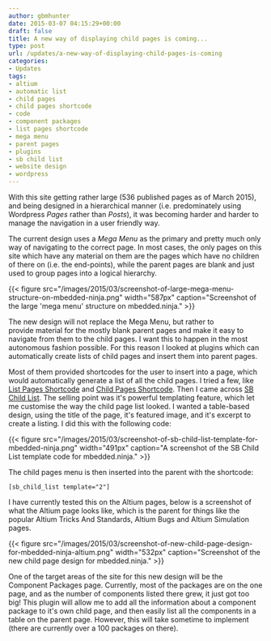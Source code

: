 ```yaml
---
author: gbmhunter
date: 2015-03-07 04:15:29+00:00
draft: false
title: A new way of displaying child pages is coming...
type: post
url: /updates/a-new-way-of-displaying-child-pages-is-coming
categories:
- Updates
tags:
- altium
- automatic list
- child pages
- child pages shortcode
- code
- component packages
- list pages shortcode
- mega menu
- parent pages
- plugins
- sb child list
- website design
- wordpress
---
```


With this site getting rather large (536 published pages as of March 2015), and being designed in a hierarchical manner (i.e. predominately using Wordpress _Pages_ rather than _Posts_), it was becoming harder and harder to manage the navigation in a user friendly way.

The current design uses a _Mega Menu_ as the primary and pretty much only way of navigating to the correct page. In most cases, the only pages on this site which have any material on them are the pages which have no children of there on (i.e. the end-points), while the parent pages are blank and just used to group pages into a logical hierarchy. 

{{< figure src="/images/2015/03/screenshot-of-large-mega-menu-structure-on-mbedded-ninja.png" width="587px" caption="Screenshot of the large 'mega menu' structure on mbedded.ninja."  >}}

The new design will not replace the Mega Menu, but rather to provide material for the mostly blank parent pages and make it easy to navigate from them to the child pages. I want this to happen in the most autonomous fashion possible. For this reason I looked at plugins which can automatically create lists of child pages and insert them into parent pages.

Most of them provided shortcodes for the user to insert into a page, which would automatically generate a list of all the child pages. I tried a few, like [List Pages Shortcode](https://wordpress.org/plugins/list-pages-shortcode/) and [Child Pages Shortcode](https://wordpress.org/plugins/child-pages-shortcode/). Then I came across [SB Child List](https://wordpress.org/plugins/sb-child-list/). The selling point was it's powerful templating feature, which let me customise the way the child page list looked. I wanted a table-based design, using the title of the page, it's featured image, and it's excerpt to create a listing. I did this with the following code:

{{< figure src="/images/2015/03/screenshot-of-sb-child-list-template-for-mbedded-ninja.png" width="491px" caption="A screenshot of the SB Child List template code for mbedded.ninja."  >}}

The child pages menu is then inserted into the parent with the shortcode:

```    
[sb_child_list template="2"]
```

I have currently tested this on the Altium pages, below is a screenshot of what the Altium page looks like, which is the parent for things like the popular Altium Tricks And Standards, Altium Bugs and Altium Simulation pages.

{{< figure src="/images/2015/03/screenshot-of-new-child-page-design-for-mbedded-ninja-altium.png" width="532px" caption="Screenshot of the new child page design for mbedded.ninja."  >}}

One of the target areas of the site for this new design will be the Component Packages page. Currently, most of the packages are on the one page, and as the number of components listed there grew, it just got too big! This plugin will allow me to add all the information about a component package to it's own child page, and then easily list all the components in a table on the parent page. However, this will take sometime to implement (there are currently over a 100 packages on there).
